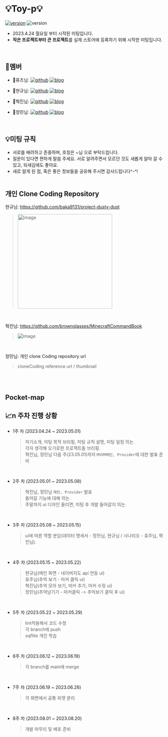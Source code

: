 # 💡Toy-p💡
[![version](https://img.shields.io/badge/Flutter-02569B?style=flat&logo=Flutter&logoColor=white)](https://docs.flutter.dev/get-started/install)
![version](https://img.shields.io/badge/v.3.7.3-512BD4?style=flat)
- 2023.4.24 월요일 부터 시작된 미팅입니다. 
- **작은 프로젝트부터 큰 프로젝트**를 실제 스토어에 등록하기 위해 시작한 미팅입니다.
<br>

## :busts_in_silhouette:멤버
- :bust_in_silhouette:퓨즈님:
[![github](https://img.shields.io/badge/GitHub-663399?style=flat&logo=GitHub&logoColor=white)](https://github.com/hodu-angel)
[![blog](https://img.shields.io/badge/Velog-20C997?style=flat&logo=Velog&logoColor=white)](https://velog.io/@hodu_angel)

- :bust_in_silhouette:현규님:
[![github](https://img.shields.io/badge/GitHub-663399?style=flat&logo=GitHub&logoColor=white)](https://github.com/baka9131)
[![blog](https://img.shields.io/badge/Tistory-343A40?style=flat&logo=Tistory&logoColor=white)](https://baka9131.tistory.com/)

- :bust_in_silhouette:혁진님:
[![github](https://img.shields.io/badge/GitHub-663399?style=flat&logo=GitHub&logoColor=white)](https://github.com/brownglasses)
[![blog](https://img.shields.io/badge/Velog-20C997?style=flat&logo=Velog&logoColor=white)](https://velog.io/@lhj11692)
- :bust_in_silhouette:정민님:
[![github](https://img.shields.io/badge/GitHub-663399?style=flat&logo=GitHub&logoColor=white)](https://github.com/okm1172)
[![blog](https://img.shields.io/badge/Velog-20C997?style=flat&logo=Velog&logoColor=white)](https://velog.io/@suerte_0)

<br>

## :bulb:미팅 규칙
- 서로를 배려하고 존중하며, 호칭은 ~님 으로 부탁드립니다.
- 질문이 있다면 편하게 말씀 주세요. 서로 알려주면서 모르던 것도 새롭게 알아 갈 수 있고, 되새김에도 좋아요.
- 새로 알게 된 점, 혹은 좋은 정보들을 공유해 주시면 감사드립니다^-^!
<br><br>

## 개인 Clone Coding Repository
현규님: https://github.com/baka9131/project-dusty-dust <br>
> <img width="300" alt="image" src="https://github.com/toy-p/Intro/assets/90611410/a92e69e9-a32c-4464-a475-88ecc1587671">
 <br>

혁진님: https://github.com/brownglasses/MinecraftCommandBook <br>
> ![image](https://github.com/toy-p/Intro/assets/95395563/888ddc04-4555-4fdf-9dbc-05b2ad64e411)

<br>


정민님: 개인 clone Coding repository url <br>
> cloneCoding reference url / thumbnail <br>

<br><br>

## Pocket-map
## :chart_with_upwards_trend:n 주차 진행 상황
- 1주 차 (2023.04.24 ~ 2023.05.01)
  > 자기소개, 미팅 목적 브리핑, 미팅 규칙 설명, 미팅 일정 의논.<br>
  > 각자 생각해 오기로한 프로젝트들 브리핑.<br>
  > 혁진님, 정민님 다음 주(23.05.01)까지 `MVVM패턴, Provider`에 대한 발표 준비
<br>

- 2주 차 (2023.05.01 ~ 2023.05.08)
  > 혁진님, 정민님 `패턴, Provider` 발표<br>
  > 들어갈 기능에 대해 의논.<br>
  > 주말까지 ui 디자인 올리면, 미팅 후 개발 들어갈지 의논.
<br>

- 3주 차 (2023.05.08 ~ 2023.05.15)
  > ui에 따른 역할 분담(데이터 명세서 - 정민님, 현규님 / 시나리오 - 효주님, 혁진님).
<br>

- 4주 차 (2023.05.15 ~ 2023.05.22)
  > 현규님(메인 화면 - 네이버지도 api 연동 ui)<br>
  > 효주님(추억 보기 - 마커 클릭 ui)<br>
  > 혁진님(추억 모아 보기, 마커 추가, 마커 수정 ui)<br>
  > 정민님(추억남기기 - 마커클릭 -> 추억보기 클릭 후 ui)<br>
<br>

- 5주 차 (2023.05.22 ~ 2023.05.29)
  > lint적용해서 코드 수정<br>
  > 각 branch에 push<br>
  > sqflite 개인 학습<br>
<br>

- 6주 차 (2023.06.12 ~ 2023.06.19)
  > 각 branch를 main에 merge<br>
<br>

- 7주 차 (2023.06.19 ~ 2023.06.26)
  > 각 화면에서 공통 위젯 분리<br>
<br>

- 8주 차 (2023.08.01 ~ 2023.08.20)
  > 개발 마무리 및 배포 준비<br>
<br>
